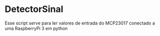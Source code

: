 # DetectorSinal
Esse script serve para ler valores de entrada do MCP23017 conectado a uma RaspberryPi 3 em python
